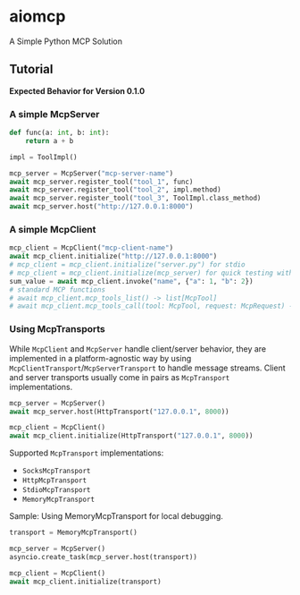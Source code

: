 # aiomcp
A Simple Python MCP Solution

## Tutorial

**Expected Behavior for Version 0.1.0**

### A simple McpServer

```python
def func(a: int, b: int):
    return a + b

impl = ToolImpl()

mcp_server = McpServer("mcp-server-name")
await mcp_server.register_tool("tool_1", func)
await mcp_server.register_tool("tool_2", impl.method)
await mcp_server.register_tool("tool_3", ToolImpl.class_method)
await mcp_server.host("http://127.0.0.1:8000")
```

### A simple McpClient

```python
mcp_client = McpClient("mcp-client-name")
await mcp_client.initialize("http://127.0.0.1:8000")
# mcp_client = mcp_client.initialize("server.py") for stdio
# mcp_client = mcp_client.initialize(mcp_server) for quick testing without hosting server
sum_value = await mcp_client.invoke("name", {"a": 1, "b": 2})
# standard MCP functions
# await mcp_client.mcp_tools_list() -> list[McpTool]
# await mcp_client.mcp_tools_call(tool: McpTool, request: McpRequest) -> McpResponse | McpError
```

### Using McpTransports
While `McpClient` and `McpServer` handle client/server behavior, they are implemented in a platform-agnostic way by using `McpClientTransport`/`McpServerTransport` to handle message streams. Client and server transports usually come in pairs as `McpTransport` implementations.

```python
mcp_server = McpServer()
await mcp_server.host(HttpTransport("127.0.0.1", 8000))
```

```python
mcp_client = McpClient()
await mcp_client.initialize(HttpTransport("127.0.0.1", 8000))
```

Supported `McpTransport` implementations:
- `SocksMcpTransport`
- `HttpMcpTransport`
- `StdioMcpTransport`
- `MemoryMcpTransport`

Sample: Using MemoryMcpTransport for local debugging.
```python
transport = MemoryMcpTransport()

mcp_server = McpServer()
asyncio.create_task(mcp_server.host(transport))

mcp_client = McpClient()
await mcp_client.initialize(transport)
```


